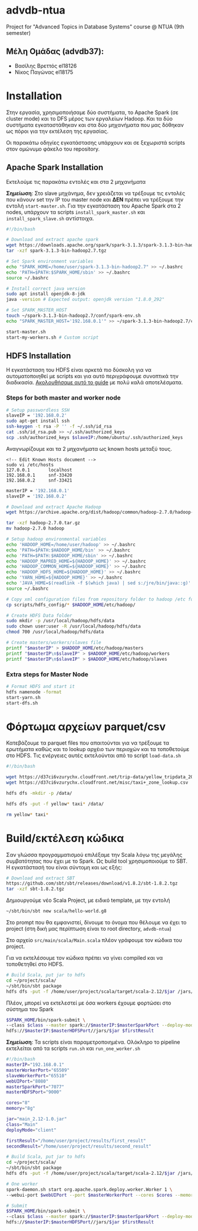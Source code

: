 # advdb-ntua
Project for "Advanced Topics in Database Systems" course @ NTUA (9th semester)

## Μέλη Ομάδας (advdb37):
 - Βασίλης Βρεττός el18126
 - Νίκος Παγώνας el18175

# Installation
Στην εργασία, χρησιμοποιήσαμε δύο συστήματα, το Apache Spark (σε cluster mode) και το DFS μέρος των εργαλείων Hadoop.
Και τα δύο συστήματα εγκαταστάθηκαν και στα δύο μηχανήματα που μας δόθηκαν ως πόροι για την εκτέλεση της εργασίας.

Οι παρακάτω οδηγίες εγκατάστασης υπάρχουν και σε ξεχωριστά scripts στον ομώνυμο φάκελο του repository.

## Apache Spark Installation
Εκτελούμε τις παρακάτω εντολές και στα 2 μηχανήματα

**Σημείωση**: Στο slave μηχάνημα, δεν χρειάζεται να τρέξουμε τις εντολές που κάνουν set την IP του master node και **ΔΕΝ** πρέπει να τρέξουμε την εντολή ```start-master.sh```. Για την εγκατάσταση του Apache Spark στα 2 nodes, υπάρχουν τα scripts ```install_spark_master.sh``` και ```install_spark_slave.sh``` αντίστοιχα.

```bash
#!/bin/bash

# Download and extract apache spark
wget https://downloads.apache.org/spark/spark-3.1.3/spark-3.1.3-bin-hadoop2.7.tgz
tar -xzf spark-3.1.3-bin-hadoop2.7.tgz

# Set Spark environment variables
echo "SPARK_HOME=/home/user/spark-3.1.3-bin-hadoop2.7" >> ~/.bashrc
echo 'PATH=$PATH:$SPARK_HOME/sbin' >> ~/.bashrc
source ~/.bashrc

# Install correct java version
sudo apt install openjdk-8-jdk
java -version # Expected output: openjdk version "1.8.0_292"

# Set SPARK_MASTER_HOST
touch ~/spark-3.1.3-bin-hadoop2.7/conf/spark-env.sh
echo "SPARK_MASTER_HOST='192.168.0.1'" >> ~/spark-3.1.3-bin-hadoop2.7/conf/spark-env.sh

start-master.sh
start-my-workers.sh # Custom script
```

## HDFS Installation
Η εγκατάσταση του HDFS είναι αρκετά πιο δύσκολη για να αυτοματοποιηθεί με scripts και για αυτό περιγράφουμε συνοπτικά την διαδικασία. [Ακολουθήσαμε αυτό το guide](https://sparkbyexamples.com/hadoop/apache-hadoop-installation/) με πολύ καλά αποτελέσματα.

### Steps for both master and worker node
```bash
# Setup passwordless SSH
slaveIP = '192.168.0.2'
sudo apt-get install ssh
ssh-keygen -t rsa -P '' -f ~/.ssh/id_rsa
cat .ssh/id_rsa.pub >> ~/.ssh/authorized_keys
scp .ssh/authorized_keys $slaveIP:/home/ubuntu/.ssh/authorized_keys
```

Αναγνωρίζουμε και τα 2 μηχανήματα ως known hosts μεταξύ τους.

```console
<!-- Edit Known Hosts document -->
sudo vi /etc/hosts
127.0.0.1       localhost
192.168.0.1     snf-33420
192.168.0.2     snf-33421
```

```bash
masterIP = '192.168.0.1'
slaveIP = '192.168.0.2'

# Download and extract Apache Hadoop
wget https://archive.apache.org/dist/hadoop/common/hadoop-2.7.0/hadoop-2.7.0.tar.gz

tar -xzf hadoop-2.7.0.tar.gz
mv hadoop-2.7.0 hadoop

# Setup hadoop environmental variables
echo 'HADOOP_HOME=/home/user/hadoop' >> ~/.bashrc
echo 'PATH=$PATH:$HADOOP_HOME/bin' >> ~/.bashrc
echo 'PATH=$PATH:$HADOOP_HOME/sbin' >> ~/.bashrc
echo 'HADOOP_MAPRED_HOME=${HADOOP_HOME}' >> ~/.bashrc
echo 'HADOOP_COMMON_HOME=${HADOOP_HOME}' >> ~/.bashrc
echo 'HADOOP_HDFS_HOME=${HADOOP_HOME}' >> ~/.bashrc
echo 'YARN_HOME=${HADOOP_HOME}' >> ~/.bashrc
echo 'JAVA_HOME=$(readlink -f $(which java) | sed s:/jre/bin/java::g)' >> ~/.bashrc
source ~/.bashrc

# Copy xml configuration files from repository folder to hadoop /etc folder
cp scripts/hdfs_config/* $HADOOP_HOME/etc/hadoop/

# Create HDFS Data folder
sudo mkdir -p /usr/local/hadoop/hdfs/data
sudo chown user:user -R /usr/local/hadoop/hdfs/data
chmod 700 /usr/local/hadoop/hdfs/data

# Create masters/workers/slaves file
printf "$masterIP" > $HADOOP_HOME/etc/hadoop/masters
printf "$masterIP\n$slaveIP" > $HADOOP_HOME/etc/hadoop/workers
printf "$masterIP\n$slaveIP" > $HADOOP_HOME/etc/hadoop/slaves
```

### Extra steps for Master Node
```bash
# Format HDFS and start it
hdfs namenode -format
start-yarn.sh
start-dfs.sh
```

# Φόρτωμα αρχείων parquet/csv
Κατεβάζουμε τα parquet files που απαιτούνται για να τρέξουμε τα ερωτήματα καθώς και το lookup αρχέιο των περιοχών και τα τοποθετούμε στο HDFS. Τις ενέργειες αυτές εκτελούνται από το script ```load-data.sh```

```bash
#!/bin/bash

wget https://d37ci6vzurychx.cloudfront.net/trip-data/yellow_tripdata_2022-{01,02,03,04,05,06}.parquet
wget https://d37ci6vzurychx.cloudfront.net/misc/taxi+_zone_lookup.csv

hdfs dfs -mkdir -p /data/

hdfs dfs -put -f yellow* taxi* /data/

rm yellow* taxi*
```
# Build/εκτέλεση κώδικα

Σαν γλώσσα προγραμματισμού επιλέξαμε την Scala λόγω της μεγάλης συμβατότητας που έχει με το Spark. Ως build tool χρησιμοποιούμε το SBT. Η εγκατάστασή του είναι σύντομη και ως εξής:

```bash
# Download and extract SBT
https://github.com/sbt/sbt/releases/download/v1.8.2/sbt-1.8.2.tgz
tar -xzf sbt-1.8.2.tgz
```

Δημιουργούμε νέο Scala Project, με ειδικό template, με την εντολή
```bash
~/sbt/bin/sbt new scala/hello-world.g8
```

Στο prompt που θα εμφανιστεί, δίνουμε το όνομα που θέλουμε να έχει το project (στη δική μας περίπτωση είναι το root directory, `advdb-ntua`)

Στο αρχείο ```src/main/scala/Main.scala``` πλέον γράφουμε τον κώδικα του project.

Για να εκτελέσουμε τον κώδικα πρέπει να γίνει compiled και να τοποθετηθεί στο HDFS.

```bash
# Build Scala, put jar to hdfs
cd ~/project/scala/
~/sbt/bin/sbt package
hdfs dfs -put -f /home/user/project/scala/target/scala-2.12/$jar /jars/$jar
```

Πλέον, μπορεί να εκτελεστεί με όσα workers έχουμε φορτώσει στο σύστημα του Spark

```bash
$SPARK_HOME/bin/spark-submit \
--class $class --master spark://$masterIP:$masterSparkPort --deploy-mode $deployMode \
hdfs://$masterIP:$masterHDFSPort//jars/$jar $firstResult
```

**Σημείωση**: Τα scripts είναι παραμετροποιημένα. Ολόκληρο το pipeline εκτελείται από τα scripts ```run.sh``` και ```run_one_worker.sh```


```bash
#!/bin/bash
masterIP="192.168.0.1"
masterWorkerPort="65509"
slaveWorkerPort="65510"
webUIPort="8080"
masterSparkPort="7077"
masterHDFSPort="9000"

cores="8"
memory="8g"

jar="main_2.12-1.0.jar"
class="Main"
deployMode="client"

firstResult="/home/user/project/results/first_result"
secondResult="/home/user/project/results/second_result"

# Build Scala, put jar to hdfs
cd ~/project/scala/
~/sbt/bin/sbt package
hdfs dfs -put -f /home/user/project/scala/target/scala-2.12/$jar /jars/$jar

# One worker
spark-daemon.sh start org.apache.spark.deploy.worker.Worker 1 \
--webui-port $webUIPort --port $masterWorkerPort --cores $cores --memory $memory spark://$masterIP:$masterSparkPort

# Submit
$SPARK_HOME/bin/spark-submit \
--class $class --master spark://$masterIP:$masterSparkPort --deploy-mode $deployMode \
hdfs://$masterIP:$masterHDFSPort//jars/$jar $firstResult
```
